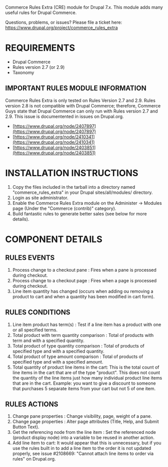
Commerce Rules Extra (CRE) module for Drupal 7.x.
This module adds many useful rules for Drupal Commerce.

Questions, problems, or issues?  Please file a ticket here:
https://www.drupal.org/project/commerce_rules_extra

REQUIREMENTS
================================================================================
* Drupal Commerce
* Rules version 2.7 (or 2.9)
* Taxonomy

IMPORTANT RULES MODULE INFORMATION
--------------------------------------------------------------------------------
Commerce Rules Extra is only tested on Rules Version 2.7 and 2.9. Rules version 2.8 is not
compatible with Drupal Commerce; therefore, Commerce Guys state that Drupal
Commerce can only run with Rules version 2.7 and 2.9. This issue is documentented in
issues on Drupal.org.

* [https://www.drupal.org/node/2407897](https://www.drupal.org/node/2407897)
* [https://www.drupal.org/node/2410341](https://www.drupal.org/node/2410341)
* [https://www.drupal.org/node/2403851](https://www.drupal.org/node/2403851)

INSTALLATION INSTRUCTIONS
================================================================================
1.  Copy the files included in the tarball into a directory named "commerce_rules_extra" in
    your Drupal sites/all/modules/ directory.
2.  Login as site administrator.
3.  Enable the Commerce Rules Extra module on the Administer -> Modules page 
    (Under the "Commerce (contrib)" category).
4.  Build fantastic rules to generate better sales (see below for more details).

COMPONENT DETAILS
================================================================================

RULES EVENTS
--------------------------------------------------------------------------------
1. Process change to a checkout pane : Fires when a pane is processed during checkout.
2. Process change to a checkout page : Fires when a page is processed during checkout.
3. Line item quantity has changed (occurs when adding ou removing a product to 
   cart and when a quantity has been modified in cart form).

RULES CONDITIONS
--------------------------------------------------------------------------------
1. Line item product has term(s) : Test if a line item has a product with one or 
   all specified terms.
2. Total product with term quantity comparison : Total of products with term 
   and with a specified quantity.
3. Total product of type quantity comparison : Total of products of specified 
   type and with a specified quantity.
4. Total product of type amount comparison : Total of products of specified type 
   and with a specified amount.
5. Total quantity of product line items in the cart: This is the total count of
   line items in the cart that are of the type "product".  This does not count
   the quantity of the line items just how many individual product line items
   that are in the cart.  Example: you want to give a discount to someone that
   purchases 5 separate items from your cart but not 5 of one item.

RULES ACTIONS
--------------------------------------------------------------------------------
1. Change pane properties : Change visibility, page, weight of a pane.
2. Change page properties : Alter page attributes (Title, Help, and Submit 
   Button Text).
3. Get the referencing node from the line item : Set the referenced node 
   (product display node) into a variable to be reused in another action.
4. Add line item to cart: It would appear that this is unnecessary, but if you 
   use the rules built in to add a line item to the order it is not updated 
   properly, see issue #2108669: "Cannot attach line items to order via rules"
   on Drupal.org.
